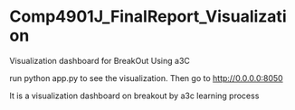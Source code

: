 # Comp4901J_FinalReport_Visualization
Visualization dashboard for BreakOut Using a3C



run python app.py to see the visualization.
Then go to http://0.0.0.0:8050

It is a visualization dashboard on breakout by a3c learning process
